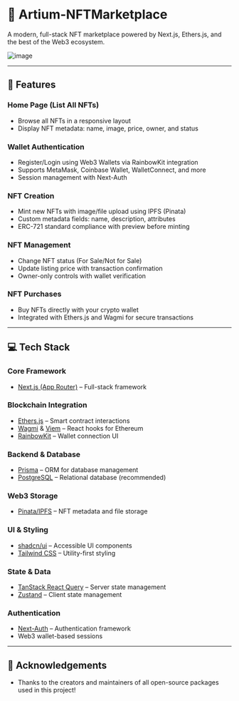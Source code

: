 # 🚀 Artium-NFTMarketplace

A modern, full-stack NFT marketplace powered by Next.js, Ethers.js, and the best of the Web3 ecosystem.

![image](https://github.com/user-attachments/assets/eaf809d6-e350-4e50-97e3-7106f235b435)

---

## 🚩 Features

### **Home Page (List All NFTs)**
- Browse all NFTs in a responsive layout
- Display NFT metadata: name, image, price, owner, and status

### **Wallet Authentication**
- Register/Login using Web3 Wallets via RainbowKit integration
- Supports MetaMask, Coinbase Wallet, WalletConnect, and more
- Session management with Next-Auth

### **NFT Creation**
- Mint new NFTs with image/file upload using IPFS (Pinata)
- Custom metadata fields: name, description, attributes
- ERC-721 standard compliance with preview before minting

### **NFT Management**
- Change NFT status (For Sale/Not for Sale)
- Update listing price with transaction confirmation
- Owner-only controls with wallet verification

### **NFT Purchases**
- Buy NFTs directly with your crypto wallet
- Integrated with Ethers.js and Wagmi for secure transactions

---

## 💻 Tech Stack

### **Core Framework**
- [Next.js (App Router)](https://nextjs.org/) – Full-stack framework

### **Blockchain Integration**
- [Ethers.js](https://docs.ethers.org/) – Smart contract interactions
- [Wagmi](https://wagmi.sh/) & [Viem](https://viem.sh/) – React hooks for Ethereum
- [RainbowKit](https://rainbowkit.com/) – Wallet connection UI

### **Backend & Database**
- [Prisma](https://www.prisma.io/) – ORM for database management
- [PostgreSQL](https://www.postgresql.org/) – Relational database (recommended)

### **Web3 Storage**
- [Pinata/IPFS](https://www.pinata.cloud/) – NFT metadata and file storage

### **UI & Styling**
- [shadcn/ui](https://ui.shadcn.com/) – Accessible UI components
- [Tailwind CSS](https://tailwindcss.com/) – Utility-first styling

### **State & Data**
- [TanStack React Query](https://tanstack.com/query/latest) – Server state management
- [Zustand](https://zustand-demo.pmnd.rs/) – Client state management

### **Authentication**
- [Next-Auth](https://next-auth.js.org/) – Authentication framework
- Web3 wallet-based sessions


---

## 🙏 Acknowledgements

- Thanks to the creators and maintainers of all open-source packages used in this project!
